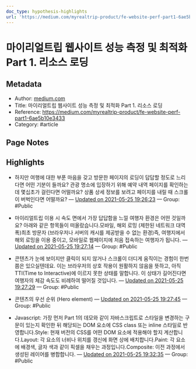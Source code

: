 ```yaml
---
doc_type: hypothesis-highlights
url: 'https://medium.com/myrealtrip-product/fe-website-perf-part1-6ae5b10e3433'
---
```


# 마이리얼트립 웹사이트 성능 측정 및 최적화 Part 1. 리소스 로딩

## Metadata
- Author: [medium.com]()
- Title: 마이리얼트립 웹사이트 성능 측정 및 최적화 Part 1. 리소스 로딩
- Reference: https://medium.com/myrealtrip-product/fe-website-perf-part1-6ae5b10e3433
- Category: #article

## Page Notes
## Highlights
- 하지만 여행에 대한 부푼 마음을 갖고 방문한 페이지의 로딩이 답답할 정도로 느리다면 어떤 기분이 들까요? 관광 명소에 입장하기 위해 예약 내역 페이지를 확인하는데 몇십초가 걸린다면 어떨까요? 상품 상세 정보를 보려고 페이지를 내릴 때 스크롤이 버벅인다면 어떨까요? — [Updated on 2021-05-25 19:26:23](https://hyp.is/p30zFL1DEeu8FtfY_nph5A/medium.com/myrealtrip-product/fe-website-perf-part1-6ae5b10e3433) — Group: #Public

- 마이리얼트립 이용 시 속도 면에서 가장 답답함을 느낄 여행자 환경은 어떤 것일까요? 아래와 같은 항목들이 떠올랐습니다.모바일, 해외 로밍 (제한된 네트워크 대역폭)최초 방문자 (브라우저나 서버의 캐시를 제공받을 수 없는 환경)즉, 여행지에서 해외 로밍을 이용 중이고, 모바일로 웹페이지에 처음 접속하는 여행자가 됩니다. — [Updated on 2021-05-25 19:27:14](https://hyp.is/xjTaMr1DEeupNz8ijhLgBw/medium.com/myrealtrip-product/fe-website-perf-part1-6ae5b10e3433) — Group: #Public

- 콘텐츠가 눈에 보이지만 클릭이 되지 않거나 스크롤이 더디게 움직이는 경험이 한번쯤은 있으실텐데요. 이는 브라우저의 상호 작용이 원활하지 않음을 뜻하고, 아직 TTI(Time to Interactive)에 이르지 못한 상태를 말합니다. 이 상태가 길어진다면 여행자의 체감 속도도 비례하여 떨어질 것입니다. — [Updated on 2021-05-25 19:27:29](https://hyp.is/zrmk-L1DEeu2No-cpxYGwg/medium.com/myrealtrip-product/fe-website-perf-part1-6ae5b10e3433) — Group: #Public

- 콘텐츠의 우선 순위 (Hero element) — [Updated on 2021-05-25 19:27:45](https://hyp.is/2KRTeL1DEeu6Mv9uwbrkgw/medium.com/myrealtrip-product/fe-website-perf-part1-6ae5b10e3433) — Group: #Public

- Javascript: 가장 먼저 Part 1의 데모와 같이 자바스크립트로 스타일을 변경하는 구문이 있는지 확인한 뒤 해당되는 DOM 요소에 CSS class 또는 inline 스타일로 반영합니다.Style: 현재 버전의 CSS를 어떤 DOM 요소에 적용해야 할지 계산합니다.Layout: 각 요소의 너비나 위치를 갱신에 화면 상에 배치합니다.Paint: 각 요소에 배경색, 글자 색과 같이 픽셀을 채우는 과정입니다.Composite: 이전 과정에서 생성된 레이어를 병합합니다. — [Updated on 2021-05-25 19:32:35](https://hyp.is/hSEzMr1EEeupOP8xhxiRqQ/medium.com/myrealtrip-product/fe-website-perf-part1-6ae5b10e3433) — Group: #Public




